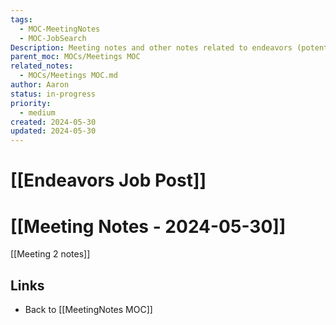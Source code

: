 ```yaml
---
tags:
  - MOC-MeetingNotes
  - MOC-JobSearch
Description: Meeting notes and other notes related to endeavors (potential employer)
parent_moc: MOCs/Meetings MOC
related_notes:
  - MOCs/Meetings MOC.md
author: Aaron
status: in-progress
priority:
  - medium
created: 2024-05-30
updated: 2024-05-30
---
```

# [[Endeavors Job Post]] 
# [[Meeting Notes - 2024-05-30]] 

[[Meeting 2 notes]] 

## Links
- Back to [[MeetingNotes MOC]]
